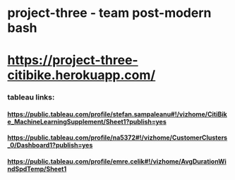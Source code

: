 # project-three - team post-modern bash

# https://project-three-citibike.herokuapp.com/

### tableau links: 
#### https://public.tableau.com/profile/stefan.sampaleanu#!/vizhome/CitiBike_MachineLearningSupplement/Sheet1?publish=yes
#### https://public.tableau.com/profile/na5372#!/vizhome/CustomerClusters_0/Dashboard1?publish=yes 
#### https://public.tableau.com/profile/emre.celik#!/vizhome/AvgDurationWindSpdTemp/Sheet1 
